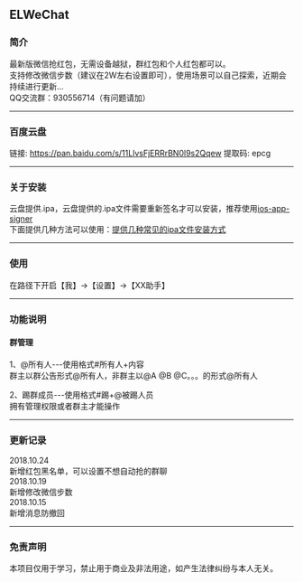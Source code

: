 ## ELWeChat
### 简介
最新版微信抢红包，无需设备越狱，群红包和个人红包都可以。<br>
支持修改微信步数（建议在2W左右设置即可），使用场景可以自己探索，近期会持续进行更新...<br>
QQ交流群：930556714（有问题请加）

---

### 百度云盘
链接: https://pan.baidu.com/s/11LlvsFjERRrBN0l9s2Qqew 提取码: epcg

---

### 关于安装
云盘提供.ipa，云盘提供的.ipa文件需要重新签名才可以安装，推荐使用[ios-app-signer](https://github.com/DanTheMan827/ios-app-signer)<br>下面提供几种方法可以使用：[提供几种常见的ipa文件安装方式](https://www.jianshu.com/p/2bf09385741a)

---

### 使用
在路径下开启【我】->【设置】->【XX助手】

---

### 功能说明

#### 群管理
1、@所有人---使用格式#所有人+内容 <br>
群主以群公告形式@所有人，非群主以@A @B @C。。。的形式@所有人

2、踢群成员---使用格式#踢+@被踢人员
<br>拥有管理权限或者群主才能操作

---

### 更新记录
2018.10.24  <br>
新增红包黑名单，可以设置不想自动抢的群聊<br>
2018.10.19  <br>
新增修改微信步数<br>
2018.10.15  <br>
新增消息防撤回<br>

---

### 免责声明
本项目仅用于学习，禁止用于商业及非法用途，如产生法律纠纷与本人无关。
